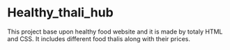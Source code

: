 # Healthy_thali_hub
This project base upon healthy food website and it is made by totaly HTML and CSS.
It includes different food thalis along with their prices.
